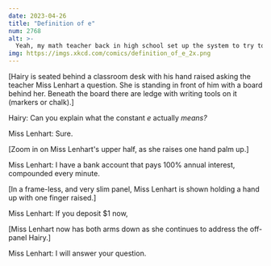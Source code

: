 ```yaml
---
date: 2023-04-26
title: "Definition of e"
num: 2768
alt: >-
  Yeah, my math teacher back in high school set up the system to try to teach us something or other, but the 100% rate was unbelievably good, so I engineered a hostile takeover of his bank and now use it to make extra cash on the side.
img: https://imgs.xkcd.com/comics/definition_of_e_2x.png
---
```

[Hairy is seated behind a classroom desk with his hand raised asking the teacher Miss Lenhart a question. She is standing in front of him with a board behind her. Beneath the board there are ledge with writing tools on it (markers or chalk).]

Hairy: Can you explain what the constant *e* actually *means?*

Miss Lenhart: Sure.

[Zoom in on Miss Lenhart's upper half, as she raises one hand palm up.]

Miss Lenhart: I have a bank account that pays 100% annual interest, compounded every minute.

[In a frame-less, and very slim panel, Miss Lenhart is shown holding a hand up with one finger raised.]

Miss Lenhart: If you deposit $1 now,

[Miss Lenhart now has both arms down as she continues to address the off-panel Hairy.]

Miss Lenhart: I will answer your question.